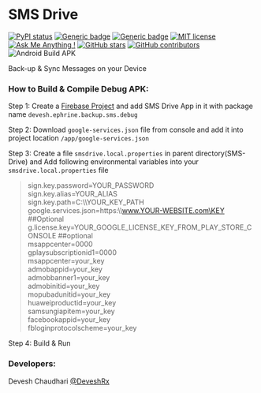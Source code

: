 # SMS Drive

[![PyPI status](https://img.shields.io/pypi/status/ansicolortags.svg)](https://play.google.com/store/apps/details?id=devesh.ephrine.backup.sms)
[![Generic badge](https://img.shields.io/badge/Beta_Version-0.0.1-yellow.svg)](https://play.google.com/store/apps/details?id=devesh.ephrine.backup.sms) [![Generic badge](https://img.shields.io/badge/Download-APK-green.svg)](https://install.appcenter.ms/orgs/ephrine-apps/apps/sms-drive/distribution_groups/sms%20drive)  [![MIT license](https://img.shields.io/badge/License-MIT-blue.svg)](https://github.com/ephrine/SMS-Drive/blob/master/LICENSE) [![Ask Me Anything !](https://img.shields.io/badge/Ask%20me-anything-1abc9c.svg)](https://GitHub.com/deveshrx) [![GitHub stars](https://img.shields.io/github/stars/Naereen/StrapDown.js.svg?style=social&label=Star&maxAge=2592000)](https://github.com/ephrine/SMS-Drive/stargazers/) [![GitHub contributors](https://img.shields.io/github/contributors/Naereen/StrapDown.js.svg)](https://github.com/ephrine/SMS-Drive/graphs/contributors/)
![Android Build APK](https://github.com/ephrine/SMS-Drive/workflows/Android%20Build%20APK/badge.svg)

Back-up &amp; Sync Messages on your Device

### How to Build & Compile Debug APK:
Step 1: Create a [Firebase Project](https://console.firebase.google.com/) and add SMS Drive App in it with package name <code>devesh.ephrine.backup.sms.debug</code>

Step 2: Download <code>google-services.json</code> file from console and add it into project location <code>/app/google-services.json</code>

Step 3: Create a file  <code>smsdrive.local.properties</code> in parent directory(SMS-Drive) and Add following environmental variables into your <code>smsdrive.local.properties</code> file 


>sign.key.password=YOUR_PASSWORD <br>
>sign.key.alias=YOUR_ALIAS <br>
>sign.key.path=C:\\\YOUR_KEY_PATH <br>
>google.services.json=https:\\\www.YOUR-WEBSITE.com\KEY ##Optional <br>
>g.license.key=YOUR_GOOGLE_LICENSE_KEY_FROM_PLAY_STORE_CONSOLE ##optional<br>
>msappcenter=0000<br>
>gplaysubscriptionid1=0000<br>
>msappcenter=your_key <br>
>admobappid=your_key <br>
>admobbanner1=your_key <br>
>admobinitid=your_key <br>
>mopubadunitid=your_key <br>
>huaweiproductid=your_key <br>
>samsungiapitem=your_key <br>
>facebookappid=your_key <br>
>fbloginprotocolscheme=your_key <br>


Step 4: Build & Run


### Developers:
Devesh Chaudhari [@DeveshRx](https://GitHub.com/deveshrx)

